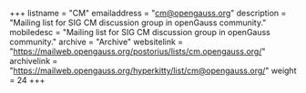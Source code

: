 ﻿+++
listname = "CM"
emailaddress = "cm@opengauss.org"
description = "Mailing list for SIG CM discussion group in openGauss community."
mobiledesc = "Mailing list for SIG CM discussion group in openGauss community."
archive = "Archive"
websitelink = "https://mailweb.opengauss.org/postorius/lists/cm.opengauss.org/"
archivelink = "https://mailweb.opengauss.org/hyperkitty/list/cm@opengauss.org/"
weight =  24
+++